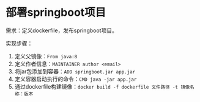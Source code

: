# 部署springboot项目

需求：定义dockerfile，发布springboot项目。

实现步骤：

1. 定义父镜像：`From java:8`
2. 定义作者信息：`MAINTAINER author <email>`
3. 将jar包添加到容器：`ADD springboot.jar app.jar`
4. 定义容器启动执行的命令：`CMD java -jar app.jar`
5. 通过dockerfile构建镜像：`docker build -f dockerfile 文件路径 -t 镜像名称：版本`